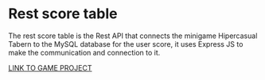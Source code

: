 # Rest score table
The rest score table is the Rest API that connects the minigame Hipercasual Tabern to the MySQL database for the user score, it uses Express JS to make the communication and connection to it.

[LINK TO GAME PROJECT](https://github.com/mangelhoyos/CASUAL_HipercasualTabern/)
